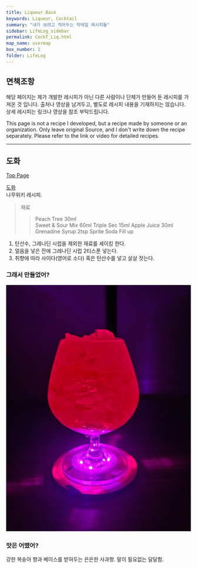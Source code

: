 ```yaml
---
title: Liqueur Base
keywords: Liqueur, Cocktail
summary: "내가 보려고 적어두는 칵테일 레시피들"
sidebar: LifeLog_sidebar
permalink: CockT_Liq.html
map_name: usermap
box_number: 1
folder: LifeLog
---
```


## 면책조항

해당 페이지는 제가 개발한 레시피가 아닌 다른 사람이나 단체가 만들어 둔 레시피를 가져온 것 입니다. 출처나 영상을 남겨두고, 별도로 레시피 내용을 기재하지는 않습니다. 상세 레시피는 링크나 영상을 참조 부탁드립니다.

This page is not a recipe I developed, but a recipe made by someone or an organization. Only leave original Source, and I don't write down the recipe separately. Please refer to the link or video for detailed recipes.

---

## 도화

[Top Page](#)  

[도화](https://namu.wiki/w/%EB%8F%84%ED%99%94#s-3.1)  
나무위키 레시피.    

> 재료
> > Peach Tree 30ml  
> > Sweet & Sour Mix 60ml
> > Triple Sec 15ml
> > Apple Juice 30ml
> > Grenadine Syrup 2tsp
> > Sprite Soda Fill up

1. 탄산수, 그레나딘 시럽을 제외한 재료를 셰이킹 한다.  
2. 얼음을 넣은 잔에 그레나딘 시럽 2티스푼 넣는다.  
3. 취향에 따라 사이다(영어로 소다) 혹은 탄산수를 넣고 살살 젓는다.  

### 그래서 만들었어?

![도화](./CockT_Img/peach_flower.jpg)  

### 맛은 어땠어?

강한 복숭아 향과 베이스를 받혀두는 은은한 사과향.  말이 필요없는 달달함.    
